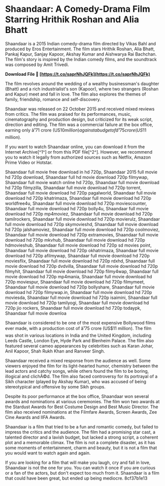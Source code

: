 
 
# Shaandaar: A Comedy-Drama Film Starring Hrithik Roshan and Alia Bhatt
 
Shaandaar is a 2015 Indian comedy-drama film directed by Vikas Bahl and produced by Eros Entertainment. The film stars Hrithik Roshan, Alia Bhatt, Pankaj Kapur, Sanjay Kapoor, Akshay Kumar and Aishwarya Rai Bachchan. The film's story is inspired by the Indian comedy films, and the soundtrack was composed by Amit Trivedi.
 
**Download File 🔗 [https://t.co/saprNhJQFk](https://t.co/saprNhJQFk)**


 
The film revolves around the wedding of a wealthy businessman's daughter (Bhatt) and a rich industrialist's son (Kapoor), where two strangers (Roshan and Kapur) meet and fall in love. The film also explores the themes of family, friendship, romance and self-discovery.
 
Shaandaar was released on 22 October 2015 and received mixed reviews from critics. The film was praised for its performances, music, cinematography and production design, but criticized for its weak script, direction and editing. The film was a commercial failure at the box office, earning only â¹71 crore (US$10 million) against a budget of â¹75 crore (US$11 million).
 
If you want to watch Shaandaar online, you can download it from the Internet Archive[^1^] or from this PDF file[^2^]. However, we recommend you to watch it legally from authorized sources such as Netflix, Amazon Prime Video or Hotstar.
 
Shaandaar full movie free download in hd 720p,  Shaandaar 2015 full movie hd 720p download,  Shaandaar full hd movie download 720p filmywap,  Shaandaar full movie watch online hd 720p,  Shaandaar full movie download hd 720p filmyzilla,  Shaandaar full movie download hd 720p torrent,  Shaandaar full movie download hd 720p pagalworld,  Shaandaar full movie download hd 720p khatrimaza,  Shaandaar full movie download hd 720p worldfree4u,  Shaandaar full movie download hd 720p moviescounter,  Shaandaar full movie download hd 720p bolly4u,  Shaandaar full movie download hd 720p mp4moviez,  Shaandaar full movie download hd 720p tamilrockers,  Shaandaar full movie download hd 720p movierulz,  Shaandaar full movie download hd 720p skymovieshd,  Shaandaar full movie download hd 720p jalshamoviez,  Shaandaar full movie download hd 720p coolmoviez,  Shaandaar full movie download hd 720p extramovies,  Shaandaar full movie download hd 720p mkvhub,  Shaandaar full movie download hd 720p hdmovieshub,  Shaandaar full movie download hd 720p sd movies point,  Shaandaar full movie download hd 720p okhatrimaza,  Shaandaar full movie download hd 720p afilmywap,  Shaandaar full movie download hd 720p moviesflix,  Shaandaar full movie download hd 720p rdxhd,  Shaandaar full movie download hd 720p dvdvilla,  Shaandaar full movie download hd 720p filmyhit,  Shaandaar full movie download hd 720p filmy4wap,  Shaandaar full movie download hd 720p mp4mania,  Shaandaar full movie download hd 720p moviespur,  Shaandaar full movie download hd 720p filmymeet,  Shaandaar full movie download hd 720p bollyshare,  Shaandaar full movie download hd 720p filmywap.in,  Shaandaar full movie download hd 720p moviesda,  Shaandaar full movie download hd 720p isaimini,  Shaandaar full movie download hd 720p tamilyogi,  Shaandaar full movie download hd 720p jio rockers,  Shaandaar full movie download hd 720p todaypk,  Shaandaar full movie downloa

Shaandaar is considered to be one of the most expensive Bollywood films ever made, with a production cost of â¹75 crore (US$11 million). The film was shot in various locations in India and the United Kingdom, including Leeds Castle, London Eye, Hyde Park and Blenheim Palace. The film also featured several cameo appearances by celebrities such as Karan Johar, Anil Kapoor, Shah Rukh Khan and Ranveer Singh.
 
Shaandaar received a mixed response from the audience as well. Some viewers enjoyed the film for its light-hearted humor, chemistry between the lead actors and catchy songs, while others found the film to be boring, illogical and clichÃ©d. The film also faced controversy for its portrayal of a Sikh character (played by Akshay Kumar), who was accused of being stereotypical and offensive by some Sikh groups.
 
Despite its poor performance at the box office, Shaandaar won several awards and nominations at various ceremonies. The film won two awards at the Stardust Awards for Best Costume Design and Best Music Director. The film also received nominations at the Filmfare Awards, Screen Awards, Zee Cine Awards and IIFA Awards.

Shaandaar is a film that tried to be a fun and romantic comedy, but failed to impress the critics and the audience. The film had a promising star cast, a talented director and a lavish budget, but lacked a strong script, a coherent plot and a memorable climax. The film is not a complete disaster, as it has some moments of entertainment, charm and beauty, but it is not a film that you would want to watch again and again.
 
If you are looking for a film that will make you laugh, cry and fall in love, Shaandaar is not the one for you. You can watch it once if you are curious or a fan of the actors, but don't expect too much from it. Shaandaar is a film that could have been great, but ended up being mediocre.
 8cf37b1e13
 
